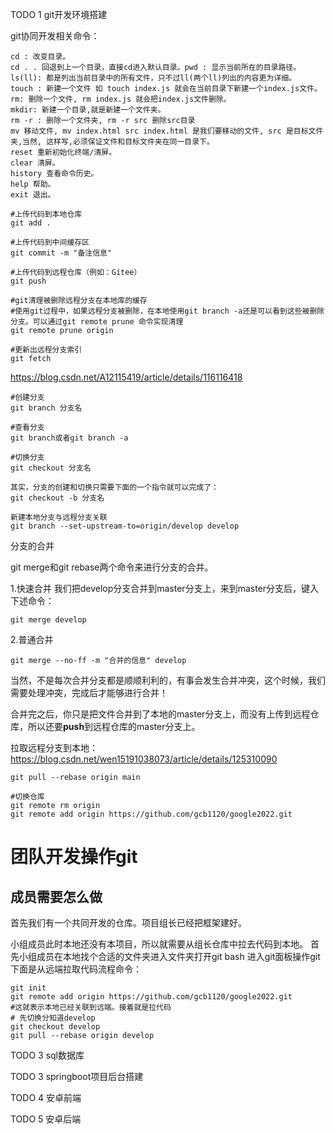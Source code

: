 TODO 1 git开发环境搭建

git协同开发相关命令：

```shell
cd : 改变目录。
cd . . 回退到上一个目录，直接cd进入默认目录。pwd : 显示当前所在的目录路径。
ls(ll): 都是列出当前目录中的所有文件，只不过ll(两个ll)列出的内容更为详细。
touch : 新建一个文件 如 touch index.js 就会在当前目录下新建一个index.js文件。
rm: 删除一个文件, rm index.js 就会把index.js文件删除。
mkdir: 新建一个目录,就是新建一个文件夹。
rm -r : 删除一个文件夹, rm -r src 删除src目录
mv 移动文件, mv index.html src index.html 是我们要移动的文件, src 是目标文件夹,当然, 这样写,必须保证文件和目标文件夹在同一目录下。
reset 重新初始化终端/清屏。
clear 清屏。
history 查看命令历史。
help 帮助。
exit 退出。
```

```shell
#上传代码到本地仓库 
git add .

#上传代码到中间缓存区 
git commit -m "备注信息"

#上传代码到远程仓库（例如：Gitee） 
git push

#git清理被删除远程分支在本地库的缓存 
#使用git过程中，如果远程分支被删除，在本地使用git branch -a还是可以看到这些被删除分支。可以通过git remote prune 命令实现清理
git remote prune origin 

#更新出远程分支索引
git fetch
```

https://blog.csdn.net/A12115419/article/details/116116418

```shell
#创建分支
git branch 分支名

#查看分支
git branch或者git branch -a

#切换分支
git checkout 分支名

其实，分支的创建和切换只需要下面的一个指令就可以完成了：
git checkout -b 分支名

新建本地分支与远程分支关联
git branch --set-upstream-to=origin/develop develop
```

分支的合并

git merge和git rebase两个命令来进行分支的合并。

1.快速合并
我们把develop分支合并到master分支上，来到master分支后，键入下述命令：

```shell
git merge develop
```

2.普通合并

```shell
git merge --no-ff -m "合并的信息" develop
```

当然，不是每次合并分支都是顺顺利利的，有事会发生合并冲突，这个时候，我们需要处理冲突，完成后才能够进行合并！

合并完之后，你只是把文件合并到了本地的master分支上，而没有上传到远程仓库，所以还要**push**到远程仓库的master分支上。

拉取远程分支到本地：https://blog.csdn.net/wen15191038073/article/details/125310090

```shell
git pull --rebase origin main

#切换仓库
git remote rm origin
git remote add origin https://github.com/gcb1120/google2022.git
```

# 团队开发操作git

## 成员需要怎么做
首先我们有一个共同开发的仓库。项目组长已经把框架建好。

小组成员此时本地还没有本项目，所以就需要从组长仓库中拉去代码到本地。
首先小组成员在本地找个合适的文件夹进入文件夹打开git bash 进入git面板操作git
下面是从远端拉取代码流程命令：
```shell
git init
git remote add origin https://github.com/gcb1120/google2022.git
#这就表示本地已经关联到远端。接着就是拉代码
# 先切换分知道develop
git checkout develop
git pull --rebase origin develop
```




TODO 3 sql数据库











TODO 3 springboot项目后台搭建











TODO 4 安卓前端











TODO 5 安卓后端












